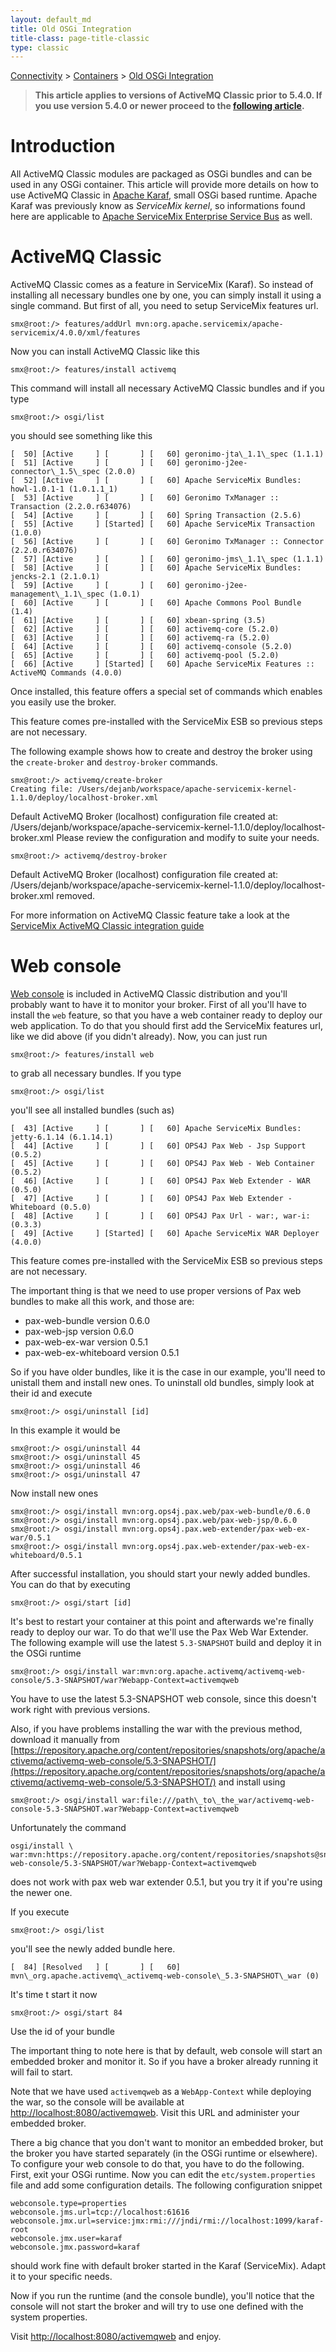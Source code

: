 ```yaml
---
layout: default_md
title: Old OSGi Integration 
title-class: page-title-classic
type: classic
---
```


[Connectivity](connectivity) > [Containers](containers) > [Old OSGi Integration](old-osgi-integration)


> **This article applies to versions of ActiveMQ Classic prior to 5.4.0. If you use version 5.4.0 or newer proceed to the [following article](osgi-integration).**

Introduction
============

All ActiveMQ Classic modules are packaged as OSGi bundles and can be used in any OSGi container. This article will provide more details on how to use ActiveMQ Classic in [Apache Karaf](http://felix.apache.org/site/apache-felix-karaf.html), small OSGi based runtime. Apache Karaf was previously know as _ServiceMix kernel_, so informations found here are applicable to [Apache ServiceMix Enterprise Service Bus](http://servicemix.apache.org/home.html) as well.

ActiveMQ Classic
========

ActiveMQ Classic comes as a feature in ServiceMix (Karaf). So instead of installing all necessary bundles one by one, you can simply install it using a single command. But first of all, you need to setup ServiceMix features url.
```
smx@root:/> features/addUrl mvn:org.apache.servicemix/apache-servicemix/4.0.0/xml/features
```
Now you can install ActiveMQ Classic like this
```
smx@root:/> features/install activemq
```
This command will install all necessary ActiveMQ Classic bundles and if you type
```
smx@root:/> osgi/list
```
you should see something like this
```
[  50] [Active     ] [       ] [   60] geronimo-jta\_1.1\_spec (1.1.1)
[  51] [Active     ] [       ] [   60] geronimo-j2ee-connector\_1.5\_spec (2.0.0)
[  52] [Active     ] [       ] [   60] Apache ServiceMix Bundles: howl-1.0.1-1 (1.0.1.1_1)
[  53] [Active     ] [       ] [   60] Geronimo TxManager :: Transaction (2.2.0.r634076)
[  54] [Active     ] [       ] [   60] Spring Transaction (2.5.6)
[  55] [Active     ] [Started] [   60] Apache ServiceMix Transaction (1.0.0)
[  56] [Active     ] [       ] [   60] Geronimo TxManager :: Connector (2.2.0.r634076)
[  57] [Active     ] [       ] [   60] geronimo-jms\_1.1\_spec (1.1.1)
[  58] [Active     ] [       ] [   60] Apache ServiceMix Bundles: jencks-2.1 (2.1.0.1)
[  59] [Active     ] [       ] [   60] geronimo-j2ee-management\_1.1\_spec (1.0.1)
[  60] [Active     ] [       ] [   60] Apache Commons Pool Bundle (1.4)
[  61] [Active     ] [       ] [   60] xbean-spring (3.5)
[  62] [Active     ] [       ] [   60] activemq-core (5.2.0)
[  63] [Active     ] [       ] [   60] activemq-ra (5.2.0)
[  64] [Active     ] [       ] [   60] activemq-console (5.2.0)
[  65] [Active     ] [       ] [   60] activemq-pool (5.2.0)
[  66] [Active     ] [Started] [   60] Apache ServiceMix Features :: ActiveMQ Commands (4.0.0)
```
Once installed, this feature offers a special set of commands which enables you easily use the broker.

This feature comes pre-installed with the ServiceMix ESB so previous steps are not necessary.

The following example shows how to create and destroy the broker using the `create-broker` and `destroy-broker` commands.
```
smx@root:/> activemq/create-broker
Creating file: /Users/dejanb/workspace/apache-servicemix-kernel-1.1.0/deploy/localhost-broker.xml
```
Default ActiveMQ Broker (localhost) configuration file created at: /Users/dejanb/workspace/apache-servicemix-kernel-1.1.0/deploy/localhost-broker.xml
Please review the configuration and modify to suite your needs.  
```
smx@root:/> activemq/destroy-broker
```
Default ActiveMQ Broker (localhost) configuration file created at: /Users/dejanb/workspace/apache-servicemix-kernel-1.1.0/deploy/localhost-broker.xml removed.

For more information on ActiveMQ Classic feature take a look at the [ServiceMix ActiveMQ Classic integration guide](http://servicemix.apache.org/SMX4/activemq-integration.html)

Web console
===========

[Web console](web-console) is included in ActiveMQ Classic distribution and you'll probably want to have it to monitor your broker. First of all you'll have to install the `web` feature, so that you have a web container ready to deploy our web application. To do that you should first add the ServiceMix features url, like we did above (if you didn't already). Now, you can just run
```
smx@root:/> features/install web
```
to grab all necessary bundles. If you type
```
smx@root:/> osgi/list
```
you'll see all installed bundles (such as)
```
[  43] [Active     ] [       ] [   60] Apache ServiceMix Bundles: jetty-6.1.14 (6.1.14.1)
[  44] [Active     ] [       ] [   60] OPS4J Pax Web - Jsp Support (0.5.2)
[  45] [Active     ] [       ] [   60] OPS4J Pax Web - Web Container (0.5.2)
[  46] [Active     ] [       ] [   60] OPS4J Pax Web Extender - WAR (0.5.0)
[  47] [Active     ] [       ] [   60] OPS4J Pax Web Extender - Whiteboard (0.5.0)
[  48] [Active     ] [       ] [   60] OPS4J Pax Url - war:, war-i: (0.3.3)
[  49] [Active     ] [Started] [   60] Apache ServiceMix WAR Deployer (4.0.0)
```
This feature comes pre-installed with the ServiceMix ESB so previous steps are not necessary.

The important thing is that we need to use proper versions of Pax web bundles to make all this work, and those are:

*   pax-web-bundle version 0.6.0
*   pax-web-jsp version 0.6.0
*   pax-web-ex-war version 0.5.1
*   pax-web-ex-whiteboard version 0.5.1

So if you have older bundles, like it is the case in our example, you'll need to unistall them and install new ones. To uninstall old bundles, simply look at their id and execute
```
smx@root:/> osgi/uninstall [id]
```
In this example it would be
```
smx@root:/> osgi/uninstall 44
smx@root:/> osgi/uninstall 45
smx@root:/> osgi/uninstall 46
smx@root:/> osgi/uninstall 47
```
Now install new ones
```
smx@root:/> osgi/install mvn:org.ops4j.pax.web/pax-web-bundle/0.6.0
smx@root:/> osgi/install mvn:org.ops4j.pax.web/pax-web-jsp/0.6.0
smx@root:/> osgi/install mvn:org.ops4j.pax.web-extender/pax-web-ex-war/0.5.1
smx@root:/> osgi/install mvn:org.ops4j.pax.web-extender/pax-web-ex-whiteboard/0.5.1
```
After successful installation, you should start your newly added bundles. You can do that by executing
```
smx@root:/> osgi/start [id]
```
It's best to restart your container at this point and afterwards we're finally ready to deploy our war. To do that we'll use the Pax Web War Extender. The following example will use the latest `5.3-SNAPSHOT` build and deploy it in the OSGi runtime
```
smx@root:/> osgi/install war:mvn:org.apache.activemq/activemq-web-console/5.3-SNAPSHOT/war?Webapp-Context=activemqweb
```
You have to use the latest 5.3-SNAPSHOT web console, since this doesn't work right with previous versions.

Also, if you have problems installing the war with the previous method, download it manually from [https://repository.apache.org/content/repositories/snapshots/org/apache/activemq/activemq-web-console/5.3-SNAPSHOT/](https://repository.apache.org/content/repositories/snapshots/org/apache/activemq/activemq-web-console/5.3-SNAPSHOT/) and install using
```
smx@root:/> osgi/install war:file:///path\_to\_the_war/activemq-web-console-5.3-SNAPSHOT.war?Webapp-Context=activemqweb
```
Unfortunately the command
```
osgi/install \
war:mvn:https://repository.apache.org/content/repositories/snapshots@snapshots!org.apache.activemq/activemq-web-console/5.3-SNAPSHOT/war?Webapp-Context=activemqweb
```
does not work with pax web war extender 0.5.1, but you try it if you're using the newer one.

If you execute
```
smx@root:/> osgi/list
```
you'll see the newly added bundle here.
```
[  84] [Resolved   ] [       ] [   60] mvn\_org.apache.activemq\_activemq-web-console\_5.3-SNAPSHOT\_war (0)
```
It's time t start it now
```
smx@root:/> osgi/start 84
```
Use the id of your bundle

The important thing to note here is that by default, web console will start an embedded broker and monitor it. So if you have a broker already running it will fail to start.

Note that we have used `activemqweb` as a `WebApp-Context` while deploying the war, so the console will be available at [http://localhost:8080/activemqweb](http://localhost:8080/activemqweb). Visit this URL and administer your embedded broker.

There a big chance that you don't want to monitor an embedded broker, but the broker you have started separately (in the OSGi runtime or elsewhere). To configure your web console to do that, you have to do the following. First, exit your OSGi runtime. Now you can edit the `etc/system.properties` file and add some configuration details. The following configuration snippet
```
webconsole.type=properties
webconsole.jms.url=tcp://localhost:61616
webconsole.jmx.url=service:jmx:rmi:///jndi/rmi://localhost:1099/karaf-root
webconsole.jmx.user=karaf
webconsole.jmx.password=karaf
```
should work fine with default broker started in the Karaf (ServiceMix). Adapt it to your specific needs.

Now if you run the runtime (and the console bundle), you'll notice that the console will not start the broker and will try to use one defined with the system properties.

Visit [http://localhost:8080/activemqweb](http://localhost:8080/activemqweb) and enjoy.

